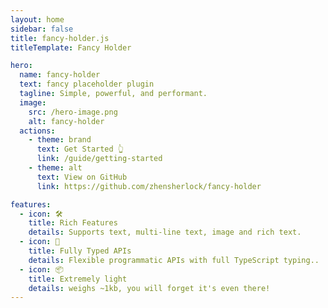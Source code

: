 ```yaml
---
layout: home
sidebar: false
title: fancy-holder.js
titleTemplate: Fancy Holder

hero:
  name: fancy-holder
  text: fancy placeholder plugin
  tagline: Simple, powerful, and performant.
  image:
    src: /hero-image.png
    alt: fancy-holder
  actions:
    - theme: brand
      text: Get Started 👆
      link: /guide/getting-started
    - theme: alt
      text: View on GitHub
      link: https://github.com/zhensherlock/fancy-holder

features:
  - icon: 🛠️
    title: Rich Features
    details: Supports text, multi-line text, image and rich text.
  - icon: 🔑
    title: Fully Typed APIs
    details: Flexible programmatic APIs with full TypeScript typing..
  - icon: 📦
    title: Extremely light
    details: weighs ~1kb, you will forget it's even there!
---
```


